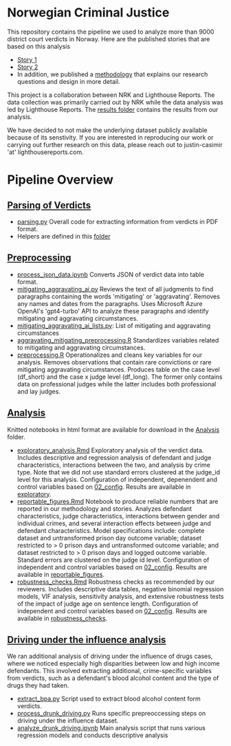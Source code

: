 # Norwegian Criminal Justice

This repository contains the pipeline we used to analyze more than 9000 district court verdicts in Norway. Here are the published stories that are based on this analysis
- [Story 1](https://www.nrk.no/1.17178868)
- [Story 2](https://www.nrk.no/1.17176807)
- In addition, we published a [methodology](https://www.lighthousereports.com/methodology/norway_criminal_justice/) that explains our research questions and design in more detail.

This project is a collaboration between NRK and Lighthouse Reports. The data collection was primarily carried out by NRK while the data analysis was led by Lighthouse Reports. The [results folder](https://github.com/Lighthouse-Reports/norwegian_criminal_justice/tree/main/03_results) contains the results from our analysis. 

We have decided to not make the underlying dataset publicly available because of its senstivity. If you are interested in reproducing our work or carrying out further research on this data, please reach out to justin-casimir 'at' lighthousereports.com.

# Pipeline Overview

## [Parsing of Verdicts](https://github.com/Lighthouse-Reports/norwegian_criminal_justice/tree/main/04_preprocessing/parsing_verdicts)
- [parsing.py](https://github.com/Lighthouse-Reports/norwegian_criminal_justice/blob/main/NRK/parsing_verdicts/parsing.py) Overall code for extracting information from verdicts in PDF format.
- Helpers are defined in this [folder](https://github.com/Lighthouse-Reports/norwegian_criminal_justice/tree/main/04_preprocessing/parsing_verdicts/helpers)

## [Preprocessing](https://github.com/Lighthouse-Reports/norwegian_criminal_justice/tree/main/04_preprocessing)
- [process_json_data.ipynb](https://github.com/Lighthouse-Reports/norwegian_criminal_justice/blob/main/04_preprocessing/process_json_data.ipynb)
Converts JSON of verdict data into table format.
- [mitigating_aggravating_ai.py](https://github.com/Lighthouse-Reports/norwegian_criminal_justice/blob/main/04_preprocessing/mitigating_and_aggravating/mitigating_aggravating_ai.ipynb)
Reviews the text of all judgments to find paragraphs containing the words 'mitigating' or 'aggravating'. Removes any names and dates from the paragraphs. Uses Microsoft Azure OpenAI's 'gpt4-turbo' API to analyze these paragraphs and identify mitigating and aggravating circumstances.
- [mitigating_aggravating_ai_lists.py](https://github.com/Lighthouse-Reports/norwegian_criminal_justice/blob/main/04_preprocessing/mitigating_and_aggravating/mitigating_aggravating_ai_lists.py): List of mitigating and aggravating circumstances
- [aggravating_mitigating_preprocessing.R](https://github.com/Lighthouse-Reports/norwegian_criminal_justice/blob/main/04_preprocessing/aggravating_mitigating_preprocessing.R)
Standardizes variables related to mitigating and aggravating circumstances.
- [preprocessing.R](https://github.com/Lighthouse-Reports/norwegian_criminal_justice/blob/main/04_preprocessing/preprocessing.R)
Operationalizes and cleans key variables for our analysis. Removes observations that contain rare convictions or rare mitigating aggravating circumstances. Produces table on the case level (df_short) and the case x judge level (df_long). The former only contains data on professional judges while the latter includes both professional and lay judges.

## [Analysis](https://github.com/Lighthouse-Reports/norwegian_criminal_justice/tree/main/05_notebooks)
Knitted notebooks in html format are available for download in the [Analysis](https://github.com/Lighthouse-Reports/norwegian_criminal_justice/tree/main/05_notebooks) folder.
- [exploratory_analysis.Rmd](https://github.com/Lighthouse-Reports/norwegian_criminal_justice/blob/main/05_notebooks/exploratory_analysis.Rmd)
Exploratory analysis of the verdict data. Includes descriptive and regression analysis of defendant and judge characteristics, interactions between the two, and analysis by crime type. Note that we did not use standard errors clustered at the judge_id level for this analysis. Configuration of independent, depenendent and control variables based on [02_config](https://github.com/Lighthouse-Reports/norwegian_criminal_justice/tree/main/02_config). Results are available in [exploratory](https://github.com/Lighthouse-Reports/norwegian_criminal_justice/tree/main/03_results/exploratory).
- [reportable_figures.Rmd](https://github.com/Lighthouse-Reports/norwegian_criminal_justice/blob/main/05_notebooks/reportable_figures.Rmd) Notebook to produce reliable numbers that are reported in our methodology and stories. Analyzes defendant characteristics, judge characteristics, interactions between gender and individual crimes, and several interaction effects between judge and defendant characteristics. Model specifications include: complete dataset and untransformed prison day outcome variable; dataset restricted to > 0 prison days and untransformed outcome variable; and dataset restricted to > 0 prison days and logged outcome variable. Standard errors are clustered on the judge id level. Configuration of independent and control variables based on [02_config](https://github.com/Lighthouse-Reports/norwegian_criminal_justice/tree/main/02_config). Results are available in [reportable_figures](https://github.com/Lighthouse-Reports/norwegian_criminal_justice/tree/main/03_results/reportable_figures).
- [robustness_checks.Rmd](https://github.com/Lighthouse-Reports/norwegian_criminal_justice/blob/main/05_notebooks/robustness_checks.Rmd) Robustness checks as recommended by our reviewers. Includes descriptive data tables, negative binomial regression models, VIF analysis, sensitivity analysis, and extensive robustness tests of the impact of judge age on sentence length. Configuration of independent and control variables based on [02_config](https://github.com/Lighthouse-Reports/norwegian_criminal_justice/tree/main/02_config). Results are available in [robustness_checks](https://github.com/Lighthouse-Reports/norwegian_criminal_justice/tree/main/03_results/robustness_checks).

## [Driving under the influence analysis](https://github.com/Lighthouse-Reports/norwegian_criminal_justice/tree/main/06_drunk_driving)
We ran additional analysis of driving under the influence of drugs cases, where we noticed especially high disparities between low and high income defendants. This involved extracting additional, crime-specific variables from verdicts, such as a defendant's blood alcohol content and the type of drugs they had taken. 
- [extract_bpa.py](https://github.com/Lighthouse-Reports/norwegian_criminal_justice/blob/main/06_drunk_driving/extract_bpa.py) Script used to extract blood alcohol content form verdicts.
- [process_drunk_driving.py](https://github.com/Lighthouse-Reports/norwegian_criminal_justice/blob/main/06_drunk_driving/process_drunk_driving.py) Runs specific prepreoccessing steps on driving under the influence dataset.
- [analyze_drunk_driving.ipynb](https://github.com/Lighthouse-Reports/norwegian_criminal_justice/blob/main/06_drunk_driving/analyze_drunk_driving.ipynb) Main analysis script that runs  various regression models and conducts descriptive analysis 



